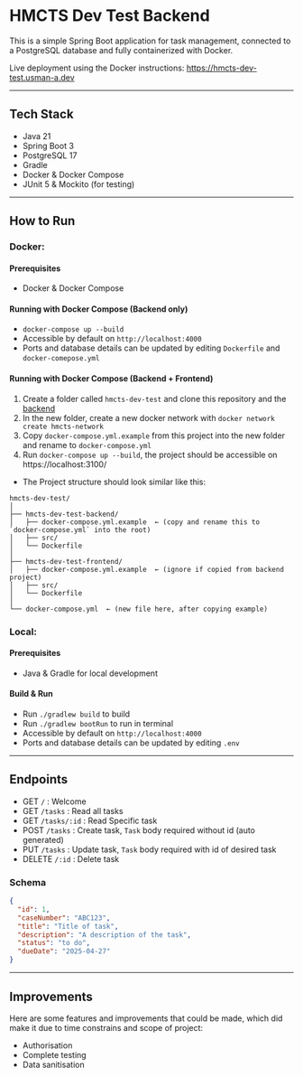 # HMCTS Dev Test Backend

This is a simple Spring Boot application for task management, connected to a PostgreSQL database and fully containerized with Docker.

Live deployment using the Docker instructions: https://hmcts-dev-test.usman-a.dev

---

## Tech Stack

- Java 21
- Spring Boot 3
- PostgreSQL 17
- Gradle
- Docker & Docker Compose
- JUnit 5 & Mockito (for testing)

---

## How to Run

### Docker:

#### Prerequisites

- Docker & Docker Compose

#### Running with Docker Compose (Backend only)

- `docker-compose up --build`
- Accessible by default on `http://localhost:4000`
- Ports and database details can be updated by editing `Dockerfile` and `docker-comepose.yml`

#### Running with Docker Compose (Backend + Frontend)

1. Create a folder called `hmcts-dev-test` and clone this repository and the [backend](https://github.com/Usman-Abubakr/hmcts-dev-test-backend)
2. In the new folder, create a new docker network with `docker network create hmcts-network`
3. Copy `docker-compose.yml.example` from this project into the new folder and rename to `docker-compose.yml`
4. Run `docker-compose up --build`, the project should be accessible on https://localhost:3100/

- The Project structure should look similar like this:
```
hmcts-dev-test/
│
├── hmcts-dev-test-backend/
│   ├── docker-compose.yml.example  ← (copy and rename this to `docker-compose.yml` into the root)
│   ├── src/
│   └── Dockerfile
│
├── hmcts-dev-test-frontend/
│   ├── docker-compose.yml.example  ← (ignore if copied from backend project)
│   ├── src/
│   └── Dockerfile
│
└── docker-compose.yml  ← (new file here, after copying example)
```

### Local:

#### Prerequisites

- Java & Gradle for local development

#### Build & Run

- Run `./gradlew build` to build
- Run `./gradlew bootRun` to run in terminal
- Accessible by default on `http://localhost:4000`
- Ports and database details can be updated by editing `.env`

---

## Endpoints

- GET `/` : Welcome
- GET `/tasks` : Read all tasks
- GET `/tasks/:id` : Read Specific task
- POST `/tasks` : Create task, `Task` body required without id (auto generated)
- PUT `/tasks` : Update task, `Task` body required with id of desired task
- DELETE `/:id` : Delete task

### Schema

```json
{
  "id": 1,
  "caseNumber": "ABC123",
  "title": "Title of task",
  "description": "A description of the task",
  "status": "to do",
  "dueDate": "2025-04-27"
}
````

---

## Improvements

Here are some features and improvements that could be made, which did make it due to time constrains and scope of project:

- Authorisation
- Complete testing
- Data sanitisation
